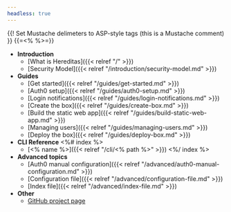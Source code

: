 ```yaml
---
headless: true
---
```

{{! Set Mustache delimeters to ASP-style tags (this is a Mustache comment) }}
{{=<% %>=}}

* **Introduction**
  * [What is Hereditas]({{< relref "/" >}})
  * [Security Model]({{< relref "/introduction/security-model.md" >}})
* **Guides**
  * [Get started]({{< relref "/guides/get-started.md" >}})
  * [Auth0 setup]({{< relref "/guides/auth0-setup.md" >}})
  * [Login notifications]({{< relref "/guides/login-notifications.md" >}})
  * [Create the box]({{< relref "/guides/create-box.md" >}})
  * [Build the static web app]({{< relref "/guides/build-static-web-app.md" >}})
  * [Managing users]({{< relref "/guides/managing-users.md" >}})
  * [Deploy the box]({{< relref "/guides/deploy-box.md" >}})
* **CLI Reference**
<%# index %>
  * [<% name %>]({{< relref "/cli/<% path %>" >}})
<%/ index %>
* **Advanced topics**
  * [Auth0 manual configuration]({{< relref "/advanced/auth0-manual-configuration.md" >}})
  * [Configuration file]({{< relref "/advanced/configuration-file.md" >}})
  * [Index file]({{< relref "/advanced/index-file.md" >}})
* **Other**
  * [GitHub project page](https://github.com/ItalyPaleAle/hereditas)
